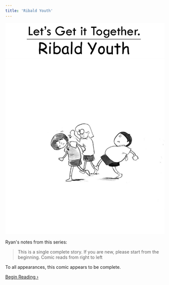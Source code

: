 ```yaml
---
title: 'Ribald Youth'
---
```


![](logo.jpg "Ryan's title for Ribald Youth")
![](start.jpg "Ryan's cover for Ribald Youth, featuring three characters.")

Ryan's notes from this series:

> This is a single complete story. If you are new, please start from the beginning.
> Comic reads from right to left

To all appearances, this comic appears to be complete.

[Begin Reading ›](./part-1)